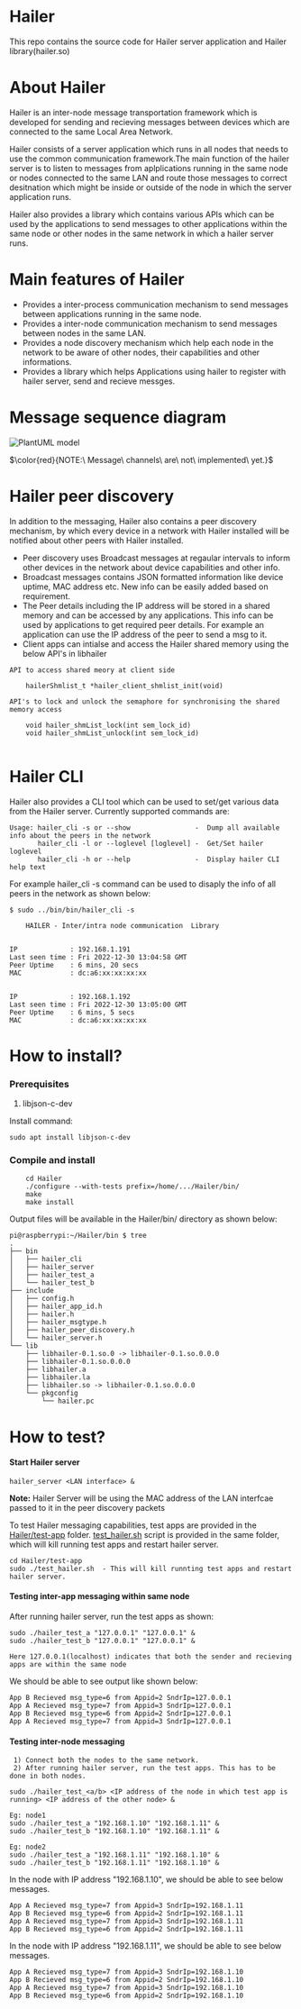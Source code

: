 # Hailer

This repo contains the source code for Hailer server application and Hailer library(hailer.so)

# About Hailer

Hailer is an inter-node message transportation framework which is developed for sending and recieving messages between devices which are connected to the same Local Area Network. 

Hailer consists of a server application which runs in all nodes that needs to use the common communication framework.The main function of the hailer server is to listen to messages from aplplications running in the same node or nodes connected to the same LAN and route those messages to correct desitnation which might be inside or outside of the node in which the server application runs.

Hailer also provides a library which contains various APIs which can be used by the applications to send messages to other applications within the same node or other nodes in the same network in which a hailer server runs.

# Main features of Hailer

- Provides a inter-process communication mechanism to send messages between applications running in the same node.
- Provides a inter-node communication mechanism to send messages between nodes in the same LAN.
- Provides a node discovery mechanism which help each node in the network to be aware of other nodes, their capabilities and other informations.
- Provides a library which helps Applications using hailer to register with hailer server, send and recieve messges.

# Message sequence diagram

![PlantUML model](http://www.plantuml.com/plantuml/png/hLDDRvmm4BtxLupIItke5Coj4bM0HGiIeMZ97df2Jh30gh6HCMtKNrydgkD8Nh6osiiUtkpxOERvRjL4wMtcQFt1n48KcQ4r27jY2n6w9SF0n0ZuzjqyayyMZsyHGcJJKcpp8rNeKJx3JIC72j4DVAZPEEcCRnGjJX9Unb6wBEb5DFFHaZ1ELKVLJ-D0nG36nTWwBsozZefIuGdWzmB-r9Zc5z73HRFOcdsddCjV7ZFUTOkDRk5qamGC09LWcX7EVXFDf80aGUXjI_3vgxy6-09bMjN5gR_lZdtQjdsTdfkyHFu_3TrfURHJSUoxSvuNNVUQfXBQS5ebd-Ywmhtv8QCvz6iaTsU8Wl957mzqrP2u8t_Q3vfTvxkmB-3_JsgRiPCKX-jWJyVEh_FD5__zJ0eFYeXraKg3dfJSnWdoYGX1-Gh_je3kd7NvgSgAFY_JfYdgAAHIbcHbseVgM-FwzVQmt0R3Wkmiy10KnBv4gn071udz85Op80XoZRz-6snBOOE4TpDK9WwH2MeA3Zed3jevHdTK3DlC_m00)

$\color{red}{NOTE:\ Message\ channels\ are\ not\ implemented\ yet.}$

# Hailer peer discovery

In addition to the messaging, Hailer also contains a peer discovery mechanism, by which every device in a network with Hailer installed will be notified about other peers with Hailer installed.

- Peer discovery uses Broadcast messages at regaular intervals to inform other devices in the network about device capabilities and other info.
- Broadcast messages contains JSON formatted information like device uptime, MAC address etc. New info can be easily added based on requirement.
- The Peer details including the IP address will be stored in a shared memory and can be accessed by any applications. This info can be used by              applications to get required peer details. For example an application can use the IP address of the peer to send a msg to it.
- Client apps can intialse and access the Hailer shared memory using the below API's in libhailer

```
API to access shared meory at client side

    hailerShmlist_t *hailer_client_shmlist_init(void)
    
API's to lock and unlock the semaphore for synchronising the shared memory access

    void hailer_shmList_lock(int sem_lock_id)
    void hailer_shmList_unlock(int sem_lock_id)
    
```

# Hailer CLI

Hailer also provides a CLI tool which can be used to set/get various data from the Hailer server. Currently supported commands are:

```
Usage: hailer_cli -s or --show                -  Dump all available info about the peers in the network
       hailer_cli -l or --loglevel [loglevel] -  Get/Set hailer loglevel
       hailer_cli -h or --help                -  Display hailer CLI help text
```

For example hailer_cli -s command can be used to disaply the info of all peers in the network as shown below:

```
$ sudo ../bin/bin/hailer_cli -s

    HAILER - Inter/intra node communication  Library


IP             : 192.168.1.191
Last seen time : Fri 2022-12-30 13:04:58 GMT
Peer Uptime    : 6 mins, 20 secs
MAC            : dc:a6:xx:xx:xx:xx


IP             : 192.168.1.192
Last seen time : Fri 2022-12-30 13:05:00 GMT
Peer Uptime    : 6 mins, 5 secs
MAC            : dc:a6:xx:xx:xx:xx
```
# How to install?

### Prerequisites

1) libjson-c-dev

  Install command:
  ```
  sudo apt install libjson-c-dev
  ```
### Compile and install

```
    cd Hailer
    ./configure --with-tests prefix=/home/.../Hailer/bin/
    make
    make install
```
Output files will be available in the Hailer/bin/ directory as shown below:

```
pi@raspberrypi:~/Hailer/bin $ tree
.
├── bin
│   ├── hailer_cli
│   ├── hailer_server
│   ├── hailer_test_a
│   └── hailer_test_b
├── include
│   ├── config.h
│   ├── hailer_app_id.h
│   ├── hailer.h
│   ├── hailer_msgtype.h
│   ├── hailer_peer_discovery.h
│   └── hailer_server.h
└── lib
    ├── libhailer-0.1.so.0 -> libhailer-0.1.so.0.0.0
    ├── libhailer-0.1.so.0.0.0
    ├── libhailer.a
    ├── libhailer.la
    ├── libhailer.so -> libhailer-0.1.so.0.0.0
    └── pkgconfig
        └── hailer.pc
```

# How to test?

#### Start Hailer server

```
hailer_server <LAN interface> &
```
**Note:** Hailer Server will be using the MAC address of the LAN interfcae passed to it in the peer discovery packets

To test Hailer messaging capabilities, test apps are provided in the [Hailer/test-app](https://github.com/anandsuresh9988/Hailer/tree/main/test-app) folder. [test_hailer.sh](https://github.com/anandsuresh9988/Hailer/blob/develop/test-app/test_hailer.sh) script is provided in the same folder, which will kill running test apps and restart hailer server.

```
cd Hailer/test-app
sudo ./test_hailer.sh  - This will kill runnting test apps and restart hailer server.
```

#### Testing inter-app messaging within same node

After running hailer server, run the test apps as shown:

```
sudo ./hailer_test_a "127.0.0.1" "127.0.0.1" &
sudo ./hailer_test_b "127.0.0.1" "127.0.0.1" &

Here 127.0.0.1(localhost) indicates that both the sender and recieving apps are within the same node
```
We should be able to see output like shown below:

```
App B Recieved msg_type=6 from Appid=2 SndrIp=127.0.0.1
App A Recieved msg_type=7 from Appid=3 SndrIp=127.0.0.1
App B Recieved msg_type=6 from Appid=2 SndrIp=127.0.0.1
App A Recieved msg_type=7 from Appid=3 SndrIp=127.0.0.1
```

#### Testing inter-node messaging

     1) Connect both the nodes to the same network.
     2) After running hailer server, run the test apps. This has to be done in both nodes.

```
sudo ./hailer_test_<a/b> <IP address of the node in which test app is running> <IP address of the other node> &

Eg: node1
sudo ./hailer_test_a "192.168.1.10" "192.168.1.11" &
sudo ./hailer_test_b "192.168.1.10" "192.168.1.11" &

Eg: node2
sudo ./hailer_test_a "192.168.1.11" "192.168.1.10" &
sudo ./hailer_test_b "192.168.1.11" "192.168.1.10" &
```

In the node with IP address "192.168.1.10", we should be able to see below messages.
```
App A Recieved msg_type=7 from Appid=3 SndrIp=192.168.1.11
App B Recieved msg_type=6 from Appid=2 SndrIp=192.168.1.11
App A Recieved msg_type=7 from Appid=3 SndrIp=192.168.1.11
App B Recieved msg_type=6 from Appid=2 SndrIp=192.168.1.11
```

In the node with IP address "192.168.1.11", we should be able to see below messages.
```
App A Recieved msg_type=7 from Appid=3 SndrIp=192.168.1.10
App B Recieved msg_type=6 from Appid=2 SndrIp=192.168.1.10
App A Recieved msg_type=7 from Appid=3 SndrIp=192.168.1.10
App B Recieved msg_type=6 from Appid=2 SndrIp=192.168.1.10
```
